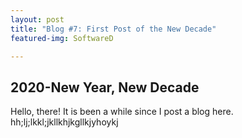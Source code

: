```yaml
---
layout: post
title: "Blog #7: First Post of the New Decade"
featured-img: SoftwareD

---
```

## 2020-New Year, New Decade

Hello, there! It is been a while since I post a blog here. hh;lj;lkkl;jkllkhjkgllkjyhoykj
